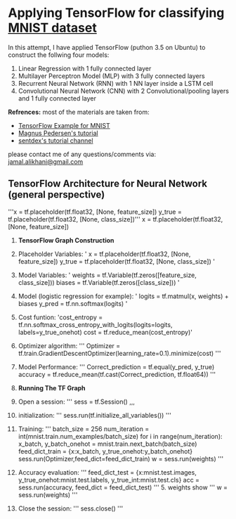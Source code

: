 # Applying TensorFlow for classifying [MNIST dataset](https://en.wikipedia.org/wiki/MNIST_database)
In this attempt, I have applied TensorFlow (puthon 3.5 on Ubuntu) to construct the follwing four models:
1. Linear Regression with 1 fully connected layer
2. Multilayer Perceptron Model (MLP) with 3 fully connected layers
3. Recurrent Neural Network (RNN) with 1 NN layer inside a LSTM cell
4. Convolutional Neural Network (CNN) with 2 Convolutional/pooling layers and 1 fully connected layer


**Refrences:**
most of the materials are taken from:
* [TensorFlow Example for MNIST](https://www.tensorflow.org/get_started/mnist/pros)
* [Magnus Pedersen's tutorial](https://github.com/Hvass-Labs/TensorFlow-Tutorials)
* [sentdex's tutorial channel](https://www.youtube.com/watch?v=OGxgnH8y2NM&list=PLQVvvaa0QuDfKTOs3Keq_kaG2P55YRn5v)

please contact me of any questions/comments via: jamal.alikhani@gmail.com

## TensorFlow Architecture for Neural Network (general perspective)
'''x = tf.placeholder(tf.float32, [None, feature_size])
 y_true = tf.placeholder(tf.float32, [None, class_size])'''
    x = tf.placeholder(tf.float32, [None, feature_size])
  
1. **TensorFlow Graph Construction**
  1. Placeholder Variables:
  '
  x = tf.placeholder(tf.float32, [None, feature_size])
  y_true = tf.placeholder(tf.float32, [None, class_size]) 
  '
  
  2. Model Variables:
  '
  weights = tf.Variable(tf.zeros([feature_size, class_size]))
  biases = tf.Variable(tf.zeros([class_size]))
  '
  
  3. Model (logistic regression for example):
  '
  logits = tf.matmul(x, weights) + biases
  y_pred = tf.nn.softmax(logits)
  '
  
  4. Cost funtion:
  'cost_entropy = tf.nn.softmax_cross_entropy_with_logits(logits=logits, labels=y_true_onehot)
  cost = tf.reduce_mean(cost_entropy)'
  
  5. Optimizer algorithm:
  '''
  Optimizer = tf.train.GradientDescentOptimizer(learning_rate=0.1).minimize(cost)
  '''
  
  6. Model Performance:
  '''
  Correct_prediction = tf.equal(y_pred, y_true)
  accuracy = tf.reduce_mean(tf.cast(Correct_prediction, tf.float64))
  '''

2. **Running The TF Graph**
  1. Open a session:
  '''
  sess = tf.Session()
  ,,,
  
  2. initialization:
  '''
	sess.run(tf.initialize_all_variables())
  '''
  
  3. Training:
  '''
  batch_size = 256
	num_iteration = int(mnist.train.num_examples/batch_size)
	for i in range(num_iteration):
		x_batch, y_batch_onehot = mnist.train.next_batch(batch_size)
		feed_dict_train = {x:x_batch, y_true_onehot:y_batch_onehot}
		sess.run(Optimizer,feed_dict=feed_dict_train)
		w = sess.run(weights)
  '''
  
  4. Accuracy evaluation:
  '''
	feed_dict_test = {x:mnist.test.images, y_true_onehot:mnist.test.labels, y_true_int:mnist.test.cls}
	acc = sess.run(accuracy, feed_dict = feed_dict_test)
  '''
	5. weights show
  '''
	w = sess.run(weights)
  '''
  
  6. Close the session:
  '''
  sess.close()
  '''



